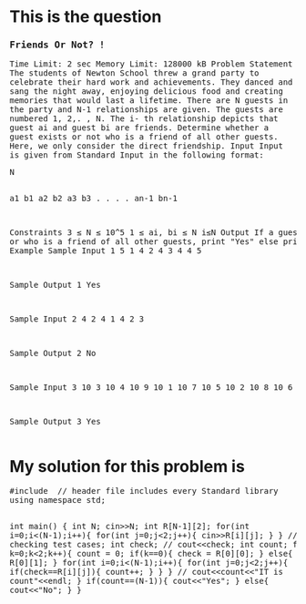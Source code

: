 <h1>This is the question</h1>
<samp>

<h3>Friends Or Not? !</h3>
Time Limit: 2 sec
Memory Limit: 128000 kB
Problem Statement
The students of Newton School threw a grand party to celebrate their hard work and achievements. They danced and sang the night away, enjoying delicious food and creating memories that would last a lifetime.
There are N guests in the party and N-1 relationships are given. The guests are numbered 1, 2,. , N. The i- th relationship depicts that guest ai and guest bi are friends.
Determine whether a guest exists or not who is a friend of all other guests.
Here, we only consider the direct friendship.
Input
Input is given from Standard Input in the following format:
<pre>
N

a1 b1
a2 b2
a3 b3
.
.
.
.
an-1 bn-1


Constraints
3 ≤ N ≤ 10^5
1 ≤ ai, bi ≤ N
i≤N
Output
If a guest exists or who is a friend of all other guests, print "Yes" else print "No".
Example
Sample Input 1
5
1 4
2 4
3 4
4 5

Sample Output 1
Yes

Sample Input 2
4
2 4
1 4
2 3

Sample Output 2
No

Sample Input 3
10
3 10
4 10
9 10
1 10
7 10
5 10
2 10
8 10
6 10

Sample Output 3
Yes
</pre>
</samp>



<h1>My solution for this problem is </h1>
<pre>
#include <bits/stdc++.h> // header file includes every Standard library
using namespace std;

int main() {
    int N;
	cin>>N;
    int R[N-1][2];
    for(int i=0;i<(N-1);i++){
        for(int j=0;j<2;j++){
            cin>>R[i][j];
        }
    }
    // checking test cases;
    int check;
    // cout<<check;
    int count;
for(int k=0;k<2;k++){
    count = 0;
        if(k==0){
             check = R[0][0];
        }
        else{
             check = R[0][1];
        }
        for(int i=0;i<(N-1);i++){
        for(int j=0;j<2;j++){
           if(check==R[i][j]){
               count++;
           }
          }
        }
    // cout<<count<<"IT is count"<<endl;
}
    if(count==(N-1)){
        cout<<"Yes";
    }
    else{
        cout<<"No";
    }
}

</pre>





